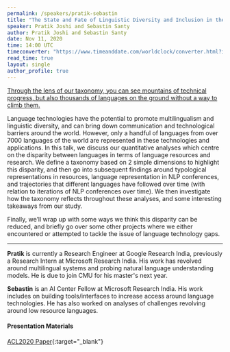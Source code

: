 ```yaml
---
permalink: /speakers/pratik-sebastin
title: "The State and Fate of Linguistic Diversity and Inclusion in the NLP World"
speaker: Pratik Joshi and Sebastin Santy
author: Pratik Joshi and Sebastin Santy
date: Nov 11, 2020
time: 14:00 UTC
timeconverter: "https://www.timeanddate.com/worldclock/converter.html?iso=20201111T140000&p1=1440&p2=224&p3=179&p4=136&p5=676&p6=33&p7=152"
read_time: true
layout: single
author_profile: true
---
```


<a href="https://lolmythesis.com/" class="one-line">Through the lens of our taxonomy, you can see mountains of technical progress, but also thousands of languages on the ground without a way to climb them.</a>

Language technologies have the potential to promote multilingualism and linguistic diversity, and can bring down communication and technological barriers around the world. However, only a handful of languages from over 7000 languages of the world are represented in these technologies and applications. In this talk, we discuss our quantitative analyses which centre on the disparity between languages in terms of language resources and research. We define a taxonomy based on 2 simple dimensions to highlight this disparity, and then go into subsequent findings around typological representations in resources, language representation in NLP conferences, and trajectories that different languages have followed over time (with relation to iterations of NLP conferences over time). We then investigate how the taxonomy reflects throughout these analyses, and some interesting takeaways from our study.

Finally, we’ll wrap up with some ways we think this disparity can be reduced, and briefly go over some other projects where we either encountered or attempted to tackle the issue of language technology gaps.

<hr>

**Pratik** is currently a Research Engineer at Google Research India, previously a Research Intern at Microsoft Research India. His work has revolved around multilingual systems and probing natural language understanding models. He is due to join CMU for his master's next year.

**Sebastin** is an AI Center Fellow at Microsoft Research India. His work includes on building tools/interfaces to increase access around language technologies. He has also worked on analyses of challenges revolving around low resource languages.

#### Presentation Materials
<i class="fas fa-fw fa-newspaper"></i> [ACL2020 Paper](https://www.aclweb.org/anthology/2020.acl-main.560.pdf){:target="_blank"}  
